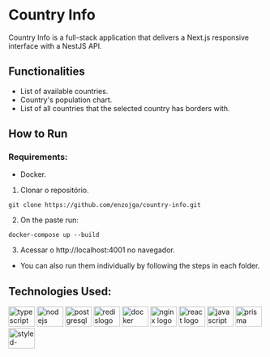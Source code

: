 # Country Info

Country Info is a full-stack application that delivers a Next.js responsive interface with a NestJS API.
 

## Functionalities

- List of available countries.
- Country's population chart.
- List of all countries that the selected country has borders with.

## How to Run
### Requirements:

- Docker.

1. Clonar o repositório.


```git clone https://github.com/enzojga/country-info.git```


2. On the paste run:


```docker-compose up --build```

3. Acessar o http://localhost:4001 no navegador.

- You can also run them individually by following the steps in each folder.


## Technologies Used:

<div align="left">
  <img src="https://cdn.jsdelivr.net/gh/devicons/devicon/icons/typescript/typescript-original.svg" height="40" width="52" alt="typescript logo"  />
  <img src="https://cdn.jsdelivr.net/gh/devicons/devicon/icons/nodejs/nodejs-original.svg" height="40" width="52" alt="nodejs logo"  />
  <img src="https://cdn.jsdelivr.net/gh/devicons/devicon/icons/postgresql/postgresql-original.svg" height="40" width="52" alt="postgresql logo"  />
  <img src="https://cdn.jsdelivr.net/gh/devicons/devicon/icons/redis/redis-original.svg" height="40" width="52" alt="redislogo"/>
  <img src="https://cdn.jsdelivr.net/gh/devicons/devicon/icons/docker/docker-original.svg" height="40" width="52" alt="docker logo"/>
  <img src="https://cdn.jsdelivr.net/gh/devicons/devicon/icons/nginx/nginx-original.svg" height="40" width="52" alt="nginx logo"/>
  <img src="https://cdn.jsdelivr.net/gh/devicons/devicon/icons/react/react-original.svg" height="40" width="52" alt="react logo"/>
  <img src="https://cdn.jsdelivr.net/gh/devicons/devicon/icons/javascript/javascript-original.svg" height="40" width="52" alt="javascript logo"/>
  <img src="https://cdn.worldvectorlogo.com/logos/prisma-2.svg" height="40" width="52" alt="prisma logo"/>
  <img src="https://cdn.worldvectorlogo.com/logos/styled-components-1.svg" height="40" width="52" alt="styled-components logo"/>
</div>
